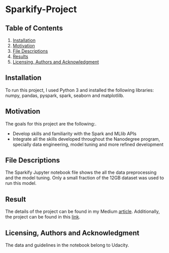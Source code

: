 # Sparkify-Project

## Table of Contents
1. [Installation](#Installation)
2. [Motivation](#Motivation)
3. [File Descriptions](#FileDescriptions)
4. [Results](#Results)
5. [Licensing, Authors and Acknowledgment](#Licensing,AuthorsandAcknowledgment)

## Installation
To run this project, I used Python 3 and installed the following libraries: numpy, pandas, pyspark, spark, seaborn and matplotlilb.

## Motivation
The goals for this project are the following:.
- Develop skills and familiarity with the Spark and MLlib APIs
- Integrate all the skills developed throughout the Nanodegree program, specially data engineering, model tuning and more refined development

## File Descriptions
The Sparkify Jupyter notebook file shows the all the data preprocessing and the model tuning. Only a small fraction of the 12GB dataset was used to run this model.

## Result
The details of the project can be found in my Medium [article](https://medium.com/@ccalix.woc/predicting-user-churn-with-pyspark-f6ed15762e6c). Additionally, the project can be found in this [link](https://github.com/ccalixwoc/Sparkify-Project/blob/master/Sparkify.ipynb).

## Licensing, Authors and Acknowledgment
The data and guidelines in the notebook belong to Udacity.
